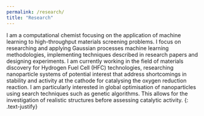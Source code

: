 ```yaml
---
permalink: /research/
title: "Research"
---
```


I am a computational chemist focusing on the application of machine learning to
high-throughput materials screening problems. I focus on researching and
applying Gaussian processes machine learning methodologies, implementing
techniques described in research papers and designing experiments. I am
currently working in the field of materials discovery for Hydrogen Fuel Cell
(HFC) technologies, researching nanoparticle systems of potential interest that
address shortcomings in stability and activity at the cathode for catalysing
the oxygen reduction reaction. I am particularly interested in global
optimisation of nanoparticles using search techniques such as genetic
algorithms. This allows for the investigation of realistic structures before
assessing catalytic activity.
{: .text-justify}
